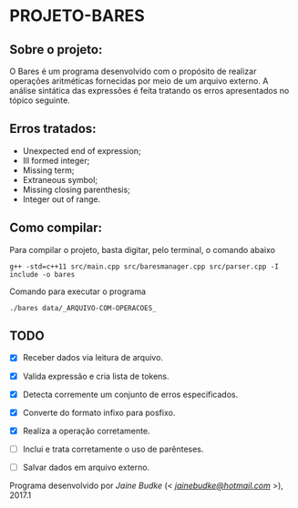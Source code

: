 # PROJETO-BARES


## Sobre o projeto:

O Bares é um programa desenvolvido com o propósito de realizar operações aritméticas fornecidas por meio de um arquivo externo. A análise sintática das expressões é feita tratando os erros apresentados no tópico seguinte.


## Erros tratados:

- Unexpected end of expression;
- Ill formed integer;
- Missing term;
- Extraneous symbol;
- Missing closing parenthesis;
- Integer out of range.


## Como compilar:

Para compilar o projeto, basta digitar, pelo terminal, o comando abaixo

    g++ -std=c++11 src/main.cpp src/baresmanager.cpp src/parser.cpp -I include -o bares
    

Comando para executar o programa
    
    ./bares data/_ARQUIVO-COM-OPERACOES_


## TODO

- [X] Receber dados via leitura de arquivo.
- [X] Valida expressão e cria lista de tokens.
- [X] Detecta corremente um conjunto de erros especificados.
- [X] Converte do formato infixo para posfixo.
- [X] Realiza a operação corretamente.
- [ ] Inclui e trata corretamente o uso de parênteses.
- [ ] Salvar dados em arquivo externo.


Programa desenvolvido por _Jaine Budke_ (< *jainebudke@hotmail.com* >), 2017.1
